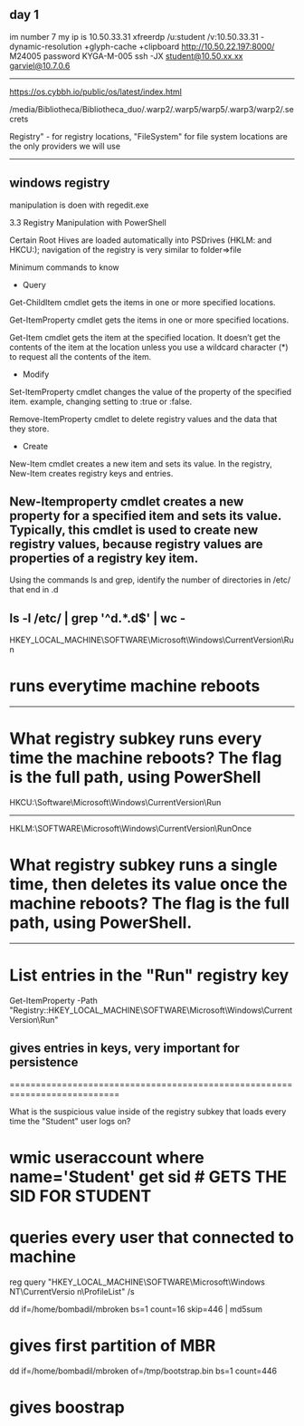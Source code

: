 ## day 1 
im number 7 
my ip is 10.50.33.31 xfreerdp /u:student /v:10.50.33.31 -dynamic-resolution +glyph-cache +clipboard
http://10.50.22.197:8000/
M24005
password
KYGA-M-005
ssh -JX student@10.50.xx.xx garviel@10.7.0.6

--------------------------------------------------
https://os.cybbh.io/public/os/latest/index.html

/media/Bibliotheca/Bibliotheca_duo/.warp2/.warp5/warp5/.warp3/warp2/.secrets

Registry" - for registry locations, "FileSystem" for file system locations are the only providers we will use

-----------------------------------------------

## windows registry

manipulation is doen with regedit.exe

3.3 Registry Manipulation with PowerShell


Certain Root Hives are loaded automatically into PSDrives (HKLM: and HKCU:); navigation of the registry is very similar to folder⇒file

Minimum commands to know
* Query

Get-ChildItem cmdlet gets the items in one or more specified locations.

Get-ItemProperty cmdlet gets the items in one or more specified locations.

Get-Item cmdlet gets the item at the specified location. It doesn’t get the contents of the item at the location unless you use a wildcard character (*) to request all the contents of the item.

* Modify

Set-ItemProperty cmdlet changes the value of the property of the specified item. example, changing setting to :true or :false.

Remove-ItemProperty cmdlet to delete registry values and the data that they store.

* Create

New-Item cmdlet creates a new item and sets its value. In the registry, New-Item creates registry keys and entries.

New-Itemproperty cmdlet creates a new property for a specified item and sets its value. Typically, this cmdlet is used to create new registry values, because registry values are properties of a registry key item.
---------------------------------------------------------------------------------

Using the commands ls and grep, identify the number of directories in /etc/ that end in .d

 ls -l /etc/ | grep '^d.*\.d$' | wc -
 -------------------------------------------------------------------------

 HKEY_LOCAL_MACHINE\SOFTWARE\Microsoft\Windows\CurrentVersion\Run
# runs everytime machine reboots
--------------------------------------------------------------------------

# What registry subkey runs every time the machine reboots? The flag is the full path, using PowerShell
HKCU:\Software\Microsoft\Windows\CurrentVersion\Run

--------------------------------------------------------------------------------------------------------------------

HKLM:\SOFTWARE\Microsoft\Windows\CurrentVersion\RunOnce
# What registry subkey runs a single time, then deletes its value once the machine reboots? The flag is the full path, using PowerShell.
----------------------------------------------------------------------------------------------

# List entries in the "Run" registry key
Get-ItemProperty -Path "Registry::HKEY_LOCAL_MACHINE\SOFTWARE\Microsoft\Windows\CurrentVersion\Run"

## gives entries in keys, very important for persistence
===========================================================================

What is the suspicious value inside of the registry subkey that loads every time the "Student" user logs on?

wmic useraccount where name='Student' get sid # GETS THE SID FOR STUDENT 
========================================================================

# queries every user that connected to machine 
reg query "HKEY_LOCAL_MACHINE\SOFTWARE\Microsoft\Windows NT\CurrentVersio
n\ProfileList" /s


dd if=/home/bombadil/mbroken bs=1 count=16 skip=446 | md5sum 
# gives first partition of MBR 

dd if=/home/bombadil/mbroken of=/tmp/bootstrap.bin bs=1 count=446
# gives boostrap











